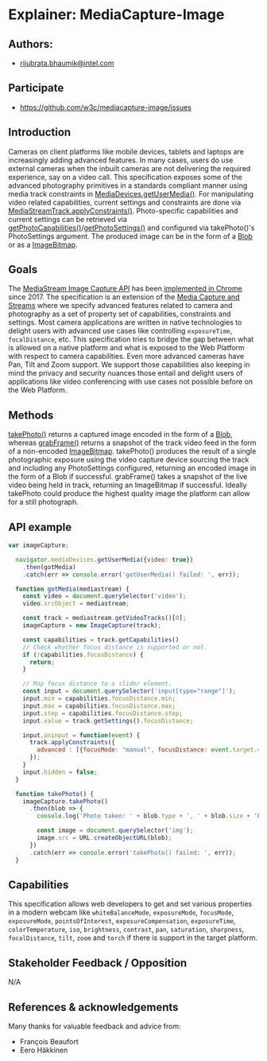 # Explainer: MediaCapture-Image

## Authors:

- rijubrata.bhaumik@intel.com

## Participate

- https://github.com/w3c/mediacapture-image/issues

## Introduction

Cameras on client platforms like mobile devices, tablets and laptops are increasingly adding advanced features. In many cases, users do use external cameras when the inbuilt cameras are not delivering the required experience, say on a video call. This specification exposes some of the advanced photography primitives in a standards compliant manner using media track constraints in [MediaDevices.getUserMedia()](https://developer.mozilla.org/en-US/docs/Web/API/MediaDevices/getUserMedia
). For manipulating video related capabilities, current settings and constraints are done via [MediaStreamTrack.applyConstraints()](https://developer.mozilla.org/en-US/docs/Web/API/MediaStreamTrack/applyConstraints). Photo-specific capabilities and current settings can be retrieved via [getPhotoCapabilities()](https://w3c.github.io/mediacapture-image/#dom-imagecapture-getphotocapabilities)/[getPhotoSettings()](https://w3c.github.io/mediacapture-image/#dom-imagecapture-getphotosettings) and configured via takePhoto()'s PhotoSettings argument. The produced image can be in the form of a [Blob](https://www.w3.org/TR/FileAPI/#dfn-Blob) or as a [ImageBitmap](https://html.spec.whatwg.org/multipage/imagebitmap-and-animations.html#imagebitmap).


## Goals

The [MediaStream Image Capture API](https://w3c.github.io/mediacapture-image/) has been [implemented in Chrome](https://caniuse.com/#search=imageCapture) since 2017. The specification is an extension of the [Media Capture and Streams](https://w3c.github.io/mediacapture-main/) where we specify advanced features related to camera and photography as a set of property set of capabilities, constraints and settings. Most camera applications are written in native technologies to delight users with advanced use cases like controlling `exposureTime`, `focalDistance`, etc. This specification tries to bridge the gap between what is allowed on a native platform and what is exposed to the Web Platform with respect to camera capabilities. Even more advanced cameras have Pan, Tilt and Zoom support. We support those capabilities also keeping in mind the privacy and security nuances those entail and delight users of applications like video conferencing with use cases not possible before on the Web Platform.


## Methods

[takePhoto()](https://w3c.github.io/mediacapture-image/#dom-imagecapture-takephoto) returns a captured image encoded in the form of a [Blob](https://www.w3.org/TR/FileAPI/#dfn-Blob), whereas [grabFrame()](https://w3c.github.io/mediacapture-image/#dom-imagecapture-grabframe) returns a snapshot of the track video feed in the form of a non-encoded [ImageBitmap](https://html.spec.whatwg.org/multipage/imagebitmap-and-animations.html#imagebitmap). takePhoto() produces the result of a single photographic exposure using the video capture device sourcing the track and including any PhotoSettings configured, returning an encoded image in the form of a Blob if successful. grabFrame() takes a snapshot of the live video being held in track, returning an ImageBitmap if successful. Ideally takePhoto could produce the highest quality image the platform can allow for a still photograph.

## API example

```js
var imageCapture;

  navigator.mediaDevices.getUserMedia({video: true})
    .then(gotMedia)
    .catch(err => console.error('getUserMedia() failed: ', err));

  function gotMedia(mediastream) {
    const video = document.querySelector('video');
    video.srcObject = mediastream;

    const track = mediastream.getVideoTracks()[0];
    imageCapture = new ImageCapture(track);

    const capabilities = track.getCapabilities()
    // Check whether focus distance is supported or not.
    if (!capabilities.focusDistance) {
      return;
    }

    // Map focus distance to a slider element.
    const input = document.querySelector('input[type="range"]');
    input.min = capabilities.focusDistance.min;
    input.max = capabilities.focusDistance.max;
    input.step = capabilities.focusDistance.step;
    input.value = track.getSettings().focusDistance;

    input.oninput = function(event) {
      track.applyConstraints({
        advanced : [{focusMode: "manual", focusDistance: event.target.value}]
      });
    }
    input.hidden = false;
  }

  function takePhoto() {
    imageCapture.takePhoto()
      .then(blob => {
        console.log('Photo taken: ' + blob.type + ', ' + blob.size + 'B');

        const image = document.querySelector('img');
        image.src = URL.createObjectURL(blob);
      })
      .catch(err => console.error('takePhoto() failed: ', err));
  }
```

## Capabilities

This specification allows web developers to get and set various properties in a modern webcam like `whiteBalanceMode`, `exposureMode`, `focusMode`, `exposureMode`, `pointsOfInterest`, `exposureCompensation`, `exposureTime`, `colorTemperature`, `iso`, `brightness`, `contrast`, `pan`, `saturation`, `sharpness`, `focalDistance`, `tilt`, `zoom` and  `torch` if there is support in the target platform.




## Stakeholder Feedback / Opposition

N/A

## References & acknowledgements

Many thanks for valuable feedback and advice from:
- François Beaufort
- Eero Häkkinen


